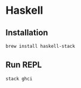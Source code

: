 # Haskell

## Installation
```bash
brew install haskell-stack
```

## Run REPL
```bash
stack ghci
```
